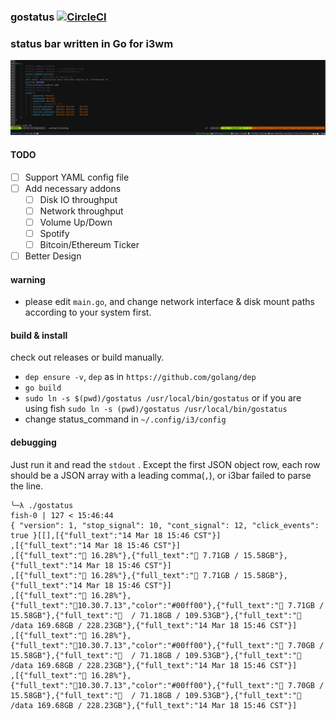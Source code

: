 ### gostatus [![CircleCI](https://circleci.com/gh/lsgrep/gostatus.svg?style=svg)](https://circleci.com/gh/lsgrep/gostatus)

### status bar written in Go for i3wm

![showcase](https://raw.githubusercontent.com/lsgrep/gostatus/master/screenshot.jpg)

#### TODO
 - [ ] Support YAML config file
 - [ ] Add necessary addons
     - [ ] Disk IO throughput
     - [ ] Network throughput
     - [ ] Volume Up/Down
     - [ ] Spotify
     - [ ] Bitcoin/Ethereum Ticker
 - [ ] Better Design

#### warning 
* please edit `main.go`, and change network interface & disk mount paths according to your system first.

#### build & install  
check out releases or build manually.

* `dep ensure -v`, `dep` as in `https://github.com/golang/dep`
* `go build`
* `sudo ln -s $(pwd)/gostatus /usr/local/bin/gostatus` or if you are using fish `sudo ln -s (pwd)/gostatus /usr/local/bin/gostatus`
* change status_command in  `~/.config/i3/config`


#### debugging
Just run it and read the `stdout`  . Except the first JSON object row,
 each row should be a JSON array with a leading comma(`,`), or i3bar failed to parse the line.
  

```
╰─λ ./gostatus                                                                                                                                                                                                                          fish-0 | 127 < 15:46:44
{ "version": 1, "stop_signal": 10, "cont_signal": 12, "click_events": true }[[],[{"full_text":"14 Mar 18 15:46 CST"}]          
,[{"full_text":"14 Mar 18 15:46 CST"}]                         
,[{"full_text":" 16.28%"},{"full_text":" 7.71GB / 15.58GB"},{"full_text":"14 Mar 18 15:46 CST"}]                             
,[{"full_text":" 16.28%"},{"full_text":" 7.71GB / 15.58GB"},{"full_text":"14 Mar 18 15:46 CST"}]                             
,[{"full_text":" 16.28%"},{"full_text":"10.30.7.13","color":"#00ff00"},{"full_text":" 7.71GB / 15.58GB"},{"full_text":"  / 71.18GB / 109.53GB"},{"full_text":"  /data 169.68GB / 228.23GB"},{"full_text":"14 Mar 18 15:46 CST"}]                          
,[{"full_text":" 16.28%"},{"full_text":"10.30.7.13","color":"#00ff00"},{"full_text":" 7.70GB / 15.58GB"},{"full_text":"  / 71.18GB / 109.53GB"},{"full_text":"  /data 169.68GB / 228.23GB"},{"full_text":"14 Mar 18 15:46 CST"}]                          
,[{"full_text":" 16.28%"},{"full_text":"10.30.7.13","color":"#00ff00"},{"full_text":" 7.70GB / 15.58GB"},{"full_text":"  / 71.18GB / 109.53GB"},{"full_text":"  /data 169.68GB / 228.23GB"},{"full_text":"14 Mar 18 15:46 CST"}]  
```



